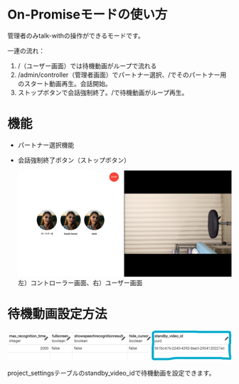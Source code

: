 # On-Promiseモードの使い方
管理者のみtalk-withの操作ができるモードです。

一連の流れ：

1. /（ユーザー画面）では待機動画がループで流れる
2. /admin/controller（管理者画面）でパートナー選択、/でそのパートナー用のスタート動画再生。会話開始。
3. ストップボタンで会話強制終了。/で待機動画がループ再生。

# 機能
* パートナー選択機能
* 会話強制終了ボタン（ストップボタン）

  ![](./images/onPromiseMode/onPromiseModePart1.png)
  左）コントローラー画面、右）ユーザー画面

# 待機動画設定方法

 ![](./images/onPromiseMode/onPromiseModePart2.png)

 project_settingsテーブルのstandby_video_idで待機動画を設定できます。